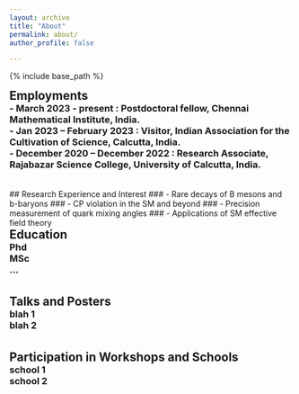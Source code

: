 ```yaml
---
layout: archive
title: "About"
permalink: about/
author_profile: false

---
```


<style type='text/css'>
h2, h3, h4, h5, h6 {margin: 0;}
.br {display: block; margin-bottom: 0em; margin: 0;} 
</style>

{% include base_path %}

## Employments
### - March 2023 - present : Postdoctoral fellow, Chennai Mathematical Institute, India.
### - Jan 2023 – February 2023 : Visitor, Indian Association for the Cultivation of Science, Calcutta, India.
### - December 2020 – December 2022 : Research Associate, Rajabazar Science College, University of Calcutta, India.

<br/>
<br/>
## Research Experience and Interest
### - Rare decays of B mesons and b-baryons
### - CP violation in the SM and beyond
### - Precision measurement of quark mixing angles
### - Applications of SM effective field theory
<br/>


## Education
### Phd
### MSc
### ...

<br/>
<br/>

## Talks and Posters
### blah 1
### blah 2
<br/>
<br/>

## Participation in Workshops and Schools
### school 1 
### school 2
<br/>

